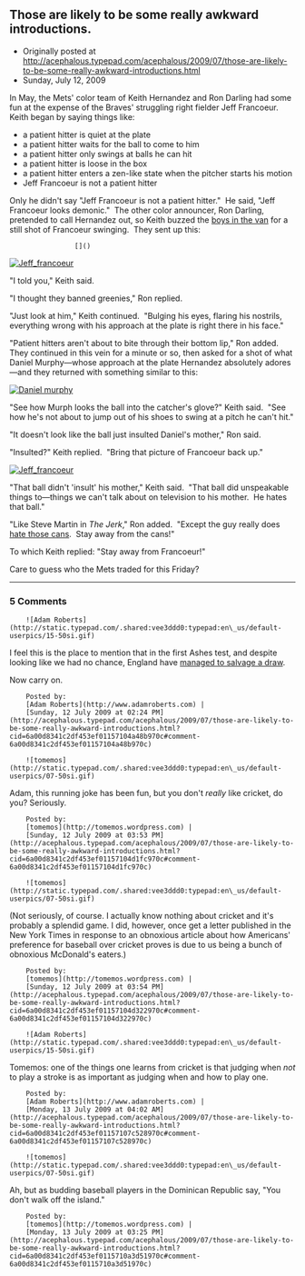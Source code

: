 ## Those are likely to be some really awkward introductions.

 * Originally posted at http://acephalous.typepad.com/acephalous/2009/07/those-are-likely-to-be-some-really-awkward-introductions.html
 * Sunday, July 12, 2009



In May, the Mets' color team of Keith Hernandez and Ron Darling had some fun at the expense of the Braves' struggling right fielder Jeff Francoeur.  Keith began by saying things like:

*   a patient hitter is quiet at the plate
*   a patient hitter waits for the ball to come to him
*   a patient hitter only swings at balls he can hit
*   a patient hitter is loose in the box
*   a patient hitter enters a zen-like state when the pitcher starts his motion
*   Jeff Francoeur is not a patient hitter

Only he didn't say "Jeff Francoeur is not a patient hitter."  He said, "Jeff Francoeur looks demonic."  The other color announcer, Ron Darling, pretended to call Hernandez out, so Keith buzzed the [boys in the van](http://acephalous.typepad.com/acephalous/2007/04/i\_want\_our\_boys.html) for a still shot of Francoeur swinging.  They sent up this:

		

					[]()
			

[![Jeff\_francoeur](http://acephalous.typepad.com/.a/6a00d8341c2df453ef011571f95342970b-320pi "Jeff\_francoeur")](http://acephalous.typepad.com/.a/6a00d8341c2df453ef011571f95342970b-pi) 
   

"I told you," Keith said.  

"I thought they banned greenies," Ron replied.  

"Just look at him," Keith continued.  "Bulging his eyes, flaring his nostrils, everything wrong with his approach at the plate is right there in his face."

"Patient hitters aren't about to bite through their bottom lip," Ron added.  They continued in this vein for a minute or so, then asked for a shot of what Daniel Murphy—whose approach at the plate Hernandez absolutely adores—and they returned with something similar to this:

[![Daniel murphy](http://acephalous.typepad.com/.a/6a00d8341c2df453ef011571047d5b970c-320pi "Daniel murphy")](http://acephalous.typepad.com/.a/6a00d8341c2df453ef011571047d5b970c-pi)   

"See how Murph looks the ball into the catcher's glove?" Keith said.  "See how he's not about to jump out of his shoes to swing at a pitch he can't hit."

"It doesn't look like the ball just insulted Daniel's mother," Ron said.

"Insulted?" Keith replied.  "Bring that picture of Francoeur back up."

[![Jeff\_francoeur](http://acephalous.typepad.com/.a/6a00d8341c2df453ef011571f9550f970b-320pi "Jeff\_francoeur")](http://acephalous.typepad.com/.a/6a00d8341c2df453ef011571f9550f970b-pi) 

"That ball didn't 'insult' his mother," Keith said.  "That ball did unspeakable things to—things we can't talk about on television to his mother.  He hates that ball."

"Like Steve Martin in _The Jerk_," Ron added.  "Except the guy really does [hate those cans](http://www.youtube.com/watch?v=6NxLtVG9\_eg).  Stay away from the cans!"

To which Keith replied: "Stay away from Francoeur!"

Care to guess who the Mets traded for this Friday?    

			

* * *

### 5 Comments 

		

                
[]()

	

		![Adam Roberts](http://static.typepad.com/.shared:vee3ddd0:typepad:en\_us/default-userpics/15-50si.gif)
	

	

		

I feel this is the place to mention that in the first Ashes test, and despite looking like we had no chance, England have [managed to salvage a draw](http://news.bbc.co.uk/sport1/hi/cricket/england/8146497.stm).

Now carry on.

	

		Posted by:
		[Adam Roberts](http://www.adamroberts.com) |
		[Sunday, 12 July 2009 at 02:24 PM](http://acephalous.typepad.com/acephalous/2009/07/those-are-likely-to-be-some-really-awkward-introductions.html?cid=6a00d8341c2df453ef01157104a48b970c#comment-6a00d8341c2df453ef01157104a48b970c)

[]()

	

		![tomemos](http://static.typepad.com/.shared:vee3ddd0:typepad:en\_us/default-userpics/07-50si.gif)
	

	

		

Adam, this running joke has been fun, but you don't _really_ like cricket, do you?  Seriously.

	

		Posted by:
		[tomemos](http://tomemos.wordpress.com) |
		[Sunday, 12 July 2009 at 03:53 PM](http://acephalous.typepad.com/acephalous/2009/07/those-are-likely-to-be-some-really-awkward-introductions.html?cid=6a00d8341c2df453ef01157104d1fc970c#comment-6a00d8341c2df453ef01157104d1fc970c)

[]()

	

		![tomemos](http://static.typepad.com/.shared:vee3ddd0:typepad:en\_us/default-userpics/07-50si.gif)
	

	

		

(Not seriously, of course.  I actually know nothing about cricket and it's probably a splendid game.  I did, however, once get a letter published in the New York Times in response to an obnoxious article about how Americans' preference for baseball over cricket proves is due to us being a bunch of obnoxious McDonald's eaters.)

	

		Posted by:
		[tomemos](http://tomemos.wordpress.com) |
		[Sunday, 12 July 2009 at 03:54 PM](http://acephalous.typepad.com/acephalous/2009/07/those-are-likely-to-be-some-really-awkward-introductions.html?cid=6a00d8341c2df453ef01157104d322970c#comment-6a00d8341c2df453ef01157104d322970c)

[]()

	

		![Adam Roberts](http://static.typepad.com/.shared:vee3ddd0:typepad:en\_us/default-userpics/15-50si.gif)
	

	

		

Tomemos: one of the things one learns from cricket is that judging when _not_ to play a stroke is as important as judging when and how to play one.

	

		Posted by:
		[Adam Roberts](http://www.adamroberts.com) |
		[Monday, 13 July 2009 at 04:02 AM](http://acephalous.typepad.com/acephalous/2009/07/those-are-likely-to-be-some-really-awkward-introductions.html?cid=6a00d8341c2df453ef01157107c528970c#comment-6a00d8341c2df453ef01157107c528970c)

[]()

	

		![tomemos](http://static.typepad.com/.shared:vee3ddd0:typepad:en\_us/default-userpics/07-50si.gif)
	

	

		

Ah, but as budding baseball players in the Dominican Republic say, "You don't walk off the island."

	

		Posted by:
		[tomemos](http://tomemos.wordpress.com) |
		[Monday, 13 July 2009 at 03:25 PM](http://acephalous.typepad.com/acephalous/2009/07/those-are-likely-to-be-some-really-awkward-introductions.html?cid=6a00d8341c2df453ef0115710a3d51970c#comment-6a00d8341c2df453ef0115710a3d51970c)

		

        